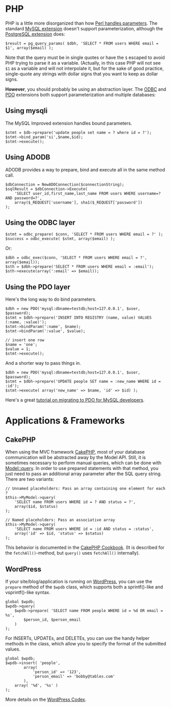 # PHP

PHP is a little more disorganized than how
[Perl handles parameters](./perl.html).  The standard [MySQL
extension][mysql] doesn't support parameterization, although the
[PostgreSQL extension][pg] does:

    $result = pg_query_params( $dbh, 'SELECT * FROM users WHERE email = $1', array($email) );

Note that the query must be in single quotes or have the `$` escaped
to avoid PHP trying to parse it as a variable.  (Actually, in this
case PHP will not see `$1` as a variable and will not interpolate
it, but for the sake of good practice, single-quote any strings
with dollar signs that you want to keep as dollar signs.

**However**, you should probably be using an abstraction layer.
The [ODBC][odbc] and [PDO][pdo] extensions both support parameterization
and multiple databases:

[mysql]: http://php.net/manual/en/book.mysql.php
[pg]: http://www.php.net/manual/en/book.pgsql.php
[odbc]: http://php.net/manual/en/book.uodbc.php
[pdo]: http://www.php.net/manual/en/book.pdo.php

## Using mysqli

The MySQL Improved extension handles bound parameters.

    $stmt = $db->prepare('update people set name = ? where id = ?');
    $stmt->bind_param('si',$name,$id);
    $stmt->execute();

## Using ADODB

ADODB provides a way to prepare, bind and execute all in the same method call.

    $dbConnection = NewADOConnection($connectionString);
    $sqlResult = $dbConnection->Execute(
        'SELECT user_id,first_name,last_name FROM users WHERE username=? AND password=?',
        array($_REQUEST['username'], sha1($_REQUEST['password'])
    );

## Using the ODBC layer

    $stmt = odbc_prepare( $conn, 'SELECT * FROM users WHERE email = ?' );
    $success = odbc_execute( $stmt, array($email) );

Or:

    $dbh = odbc_exec($conn, 'SELECT * FROM users WHERE email = ?', array($email));
    $sth = $dbh->prepare('SELECT * FROM users WHERE email = :email');
    $sth->execute(array(':email' => $email));

## Using the PDO layer

Here's the long way to do bind parameters.

    $dbh = new PDO('mysql:dbname=testdb;host=127.0.0.1', $user, $password);
    $stmt = $dbh->prepare('INSERT INTO REGISTRY (name, value) VALUES (:name, :value)');
    $stmt->bindParam(':name', $name);
    $stmt->bindParam(':value', $value);

    // insert one row
    $name = 'one';
    $value = 1;
    $stmt->execute();

And a shorter way to pass things in.

    $dbh = new PDO('mysql:dbname=testdb;host=127.0.0.1', $user, $password);
    $stmt = $dbh->prepare('UPDATE people SET name = :new_name WHERE id = :id');
    $stmt->execute( array('new_name' => $name, 'id' => $id) );

Here's a great [tutorial on migrating to PDO for MySQL developers](http://wiki.hashphp.org/PDO_Tutorial_for_MySQL_Developers).

# Applications & Frameworks

## CakePHP

When using the MVC framework [CakePHP][cakephp], most of your
database communication will be abstracted away by the Model API.
Still, it is sometimes necessary to perform manual queries, which
can be done with [Model::query][cake-model-query]. In order to use
prepared statements with that method, you just need to pass an
additional array parameter after the SQL query string.  There are
two variants:

    // Unnamed placeholders: Pass an array containing one element for each ?
    $this->MyModel->query(
        'SELECT name FROM users WHERE id = ? AND status = ?',
        array($id, $status)
    );

    // Named placeholders: Pass an associative array
    $this->MyModel->query(
        'SELECT name FROM users WHERE id = :id AND status = :status',
        array('id' => $id, 'status' => $status)
    );

This behavior is documented in the [CakePHP Cookbook][cake-cookbook].
(It is described for the `fetchAll()`-method, but `query()` uses
`fetchAll()` internally).

[cakephp]: http://cakephp.org/
[cake-model-query]: http://api.cakephp.org/class/model#method-Modelquery
[cake-cookbook]: http://book.cakephp.org/2.0/en/models/retrieving-your-data.html#prepared-statements

## WordPress

If your site/blog/application is running on [WordPress][WP], you
can use the `prepare` method of the `$wpdb` class, which supports
both a sprintf()-like and vsprintf()-like syntax.

    global $wpdb;
    $wpdb->query(
        $wpdb->prepare( 'SELECT name FROM people WHERE id = %d OR email = %s',
            $person_id, $person_email
        )
    );

For INSERTs, UPDATEs, and DELETEs, you can use the handy helper methods in the class, which allow you to specify the format of the submitted values.

    global $wpdb;
    $wpdb->insert( 'people',
            array(
                'person_id' => '123',
                'person_email' => 'bobby@tables.com'
            ),
        array( '%d', '%s' )
    );

More details on the [WordPress Codex][codex].

[WP]: http://wordpress.org/
[codex]: http://codex.wordpress.org/Class_Reference/wpdb
